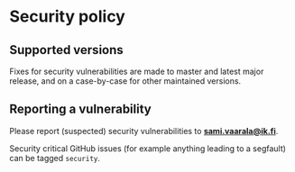 # Security policy

## Supported versions

Fixes for security vulnerabilities are made to master and latest
major release, and on a case-by-case for other maintained versions.

## Reporting a vulnerability

Please report (suspected) security vulnerabilities to
**[sami.vaarala@ik.fi](mailto:sami.vaarala@iki.fi)**.

Security critical GitHub issues (for example anything leading to a segfault)
can be tagged `security`.
